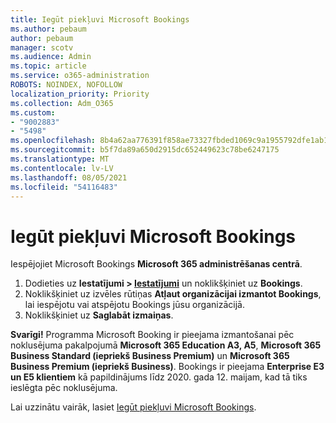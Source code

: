 ```yaml
---
title: Iegūt piekļuvi Microsoft Bookings
ms.author: pebaum
author: pebaum
manager: scotv
ms.audience: Admin
ms.topic: article
ms.service: o365-administration
ROBOTS: NOINDEX, NOFOLLOW
localization_priority: Priority
ms.collection: Adm_O365
ms.custom:
- "9002883"
- "5498"
ms.openlocfilehash: 8b4a62aa776391f858ae73327fbded1069c9a1955792dfe1ab1e1f7384d2db3f
ms.sourcegitcommit: b5f7da89a650d2915dc652449623c78be6247175
ms.translationtype: MT
ms.contentlocale: lv-LV
ms.lasthandoff: 08/05/2021
ms.locfileid: "54116483"
---
```

# <a name="get-access-to-microsoft-bookings"></a>Iegūt piekļuvi Microsoft Bookings

Iespējojiet Microsoft Bookings **Microsoft 365 administrēšanas centrā**.

1. Dodieties uz **Iestatījumi > [Iestatījumi](https://admin.microsoft.com/Adminportal/Home?source=applauncher#/Settings/Services)** un noklikšķiniet uz **Bookings**.
2. Noklikšķiniet uz izvēles rūtiņas **Atļaut organizācijai izmantot Bookings**, lai iespējotu vai atspējotu Bookings jūsu organizācijā.
3. Noklikšķiniet uz **Saglabāt izmaiņas**.

**Svarīgi!** Programma Microsoft Booking ir pieejama izmantošanai pēc noklusējuma pakalpojumā **Microsoft 365 Education A3, A5**, **Microsoft 365 Business Standard (iepriekš Business Premium)** un **Microsoft 365 Business Premium (iepriekš Business)**. Bookings ir pieejama **Enterprise E3 un E5 klientiem** kā papildinājums līdz 2020. gada 12. maijam, kad tā tiks ieslēgta pēc noklusējuma.

Lai uzzinātu vairāk, lasiet [Iegūt piekļuvi Microsoft Bookings](https://support.microsoft.com/en-us/office/get-access-to-microsoft-bookings-5382dc07-aaa5-45c9-8767-502333b214ce).
